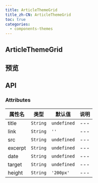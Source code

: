 ```yaml
---
title: ArticleThemeGrid
title_zh-CN: ArticleThemeGrid
toc: true
categories:
  - components-themes
---
```


## ArticleThemeGrid

## 预览

<ArticleThemeGridPG />

## API

### Attributes

| 属性名  | 类型     | 默认值      | 说明 |
| ------- | -------- | ----------- | ---- |
| title   | `String` | `undefined` | ---  |
| link    | `String` | `''`        | ---  |
| src     | `String` | `undefined` | ---  |
| excerpt | `String` | `undefined` | ---  |
| date    | `String` | `undefined` | ---  |
| target  | `String` | `undefined` | ---  |
| height  | `String` | `'200px'`   | ---  |
